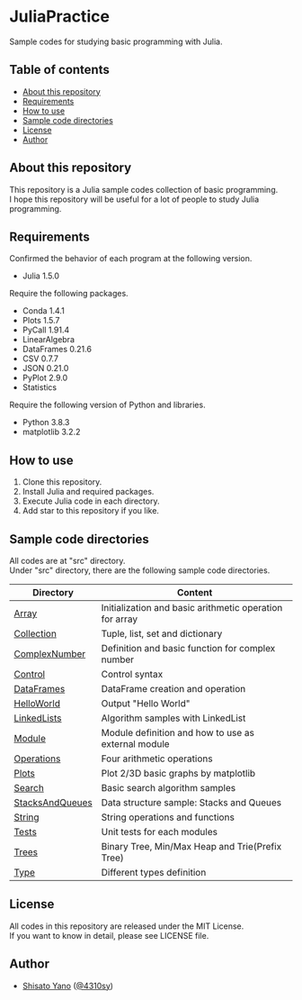 # JuliaPractice
Sample codes for studying basic programming with Julia.  

## Table of contents
* [About this repository](#about-this-repository)
* [Requirements](#requirements)
* [How to use](#how-to-use)
* [Sample code directories](#sample-code-directories)
* [License](#license)
* [Author](#author)

## About this repository
This repository is a Julia sample codes collection of basic programming.  
I hope this repository will be useful for a lot of people to study Julia programming.  

## Requirements
Confirmed the behavior of each program at the following version.  
* Julia 1.5.0

Require the following packages.  
* Conda 1.4.1
* Plots 1.5.7
* PyCall 1.91.4
* LinearAlgebra
* DataFrames 0.21.6
* CSV 0.7.7
* JSON 0.21.0
* PyPlot 2.9.0
* Statistics

Require the following version of Python and libraries.
* Python 3.8.3
* matplotlib 3.2.2

## How to use
1. Clone this repository.
2. Install Julia and required packages.
3. Execute Julia code in each directory.
4. Add star to this repository if you like.

## Sample code directories
All codes are at "src" directory.  
Under "src" directory, there are the following sample code directories.  

|Directory|Content|
|------------|-------|
|[Array](https://github.com/ShisatoYano/JuliaPractice/tree/master/src/Array)|Initialization and basic arithmetic operation for array|
|[Collection](https://github.com/ShisatoYano/JuliaPractice/tree/master/src/Collection)|Tuple, list, set and dictionary|
|[ComplexNumber](https://github.com/ShisatoYano/JuliaPractice/tree/master/src/ComplexNumber)|Definition and basic function for complex number|
|[Control](https://github.com/ShisatoYano/JuliaPractice/tree/master/src/Control)|Control syntax|
|[DataFrames](https://github.com/ShisatoYano/JuliaPractice/tree/master/src/DataFrames)|DataFrame creation and operation|
|[HelloWorld](https://github.com/ShisatoYano/JuliaPractice/tree/master/src/HelloWorld)|Output "Hello World"|
|[LinkedLists](https://github.com/ShisatoYano/JuliaPractice/tree/master/src/LinkedLists)|Algorithm samples with LinkedList|
|[Module](https://github.com/ShisatoYano/JuliaPractice/tree/master/src/Module)|Module definition and how to use as external module|
|[Operations](https://github.com/ShisatoYano/JuliaPractice/tree/master/src/Operations)|Four arithmetic operations|
|[Plots](https://github.com/ShisatoYano/JuliaPractice/tree/master/src/Plots)|Plot 2/3D basic graphs by matplotlib|
|[Search](https://github.com/ShisatoYano/JuliaPractice/tree/master/src/Search)|Basic search algorithm samples|
|[StacksAndQueues](https://github.com/ShisatoYano/JuliaPractice/tree/master/src/StacksAndQueues)|Data structure sample: Stacks and Queues|
|[String](https://github.com/ShisatoYano/JuliaPractice/tree/master/src/String)|String operations and functions|
|[Tests](https://github.com/ShisatoYano/JuliaPractice/tree/master/src/Tests)|Unit tests for each modules|
|[Trees](https://github.com/ShisatoYano/JuliaPractice/tree/master/src/Trees)|Binary Tree, Min/Max Heap and Trie(Prefix Tree)|
|[Type](https://github.com/ShisatoYano/JuliaPractice/tree/master/src/Type)|Different types definition|

## License
All codes in this repository are released under the MIT License.  
If you want to know in detail, please see LICENSE file.  

## Author
* [Shisato Yano](https://github.com/ShisatoYano) ([@4310sy](https://twitter.com/4310sy))